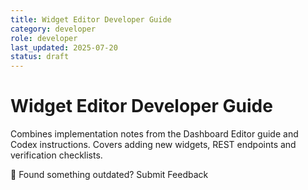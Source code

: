 ```yaml
---
title: Widget Editor Developer Guide
category: developer
role: developer
last_updated: 2025-07-20
status: draft
---
```


# Widget Editor Developer Guide

Combines implementation notes from the Dashboard Editor guide and Codex
instructions. Covers adding new widgets, REST endpoints and verification
checklists.

💬 Found something outdated? Submit Feedback
